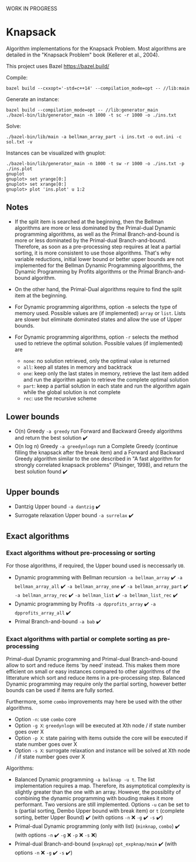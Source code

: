 WORK IN PROGRESS

# Knapsack

Algorithm implementations for the Knapsack Problem. Most algorithms are detailed in the "Knapsack Problem" book (Kellerer et al., 2004).

This project uses Bazel https://bazel.build/

Compile:
```
bazel build --cxxopt='-std=c++14' --compilation_mode=opt -- //lib:main
```

Generate an instance:
```
bazel build --compilation_mode=opt -- //lib:generator_main
./bazel-bin/lib/generator_main -n 1000 -t sc -r 1000 -o ./ins.txt
```

Solve:
```
./bazel-bin/lib/main -a bellman_array_part -i ins.txt -o out.ini -c sol.txt -v
```

Instances can be visualized with gnuplot:
```
./bazel-bin/lib/generator_main -n 1000 -t sw -r 1000 -o ./ins.txt -p ./ins.plot
gnuplot
gnuplot> set yrange[0:]
gnuplot> set xrange[0:]
gnuplot> plot 'ins.plot' u 1:2
```


## Notes

* If the split item is searched at the beginning, then the Bellman algorithms are more or less dominated by the Primal-dual Dynamic programming algorithms, as well as the Primal Branch-and-bound is more or less dominated by the Primal-dual Branch-and-bound. Therefore, as soon as a pre-processing step requires at leat a partial sorting, it is more consistent to use those algorithms. That's why variable reductions, initial lower bound or better upper bounds are not implemented for the Bellman Dynamic Programming algoorithms, the Dynamic Programming by Profits algorithms or the Primal Branch-and-bound algorithm.

* On the other hand, the Primal-Dual algorithms require to find the split item at the beginning.

* For Dynamic programming algorithms, option `-m` selects the type of memory used. Possible values are (if implemented) `array` or `list`. Lists are slower but eliminate dominated states and allow the use of Upper bounds.

* For Dynamic programming algorithms, option `-r` selects the method used to retrieve the optimal solution. Possible values (if implemented) are
  - `none`: no solution retrieved, only the optimal value is returned
  - `all`: keep all states in memory and backtrack
  - `one`: keep only the last states in memory, retrieve the last item added and run the algorithm again to retrieve the complete optimal solution
  - `part`: keep a partial solution in each state and run the algorithm again while the global solution is not complete
  - `rec`: use the recursive scheme

## Lower bounds

- O(n) Greedy `-a greedy` run Forward and Backward Greedy algorithms and return the best solution :heavy_check_mark:
- O(n log n) Greedy `-a greedynlogn`  run a Complete Greedy (continue filling the knapsack after the break item) and a Forward and Backward Greedy algorithm similar to the one described in "A fast algorithm for strongly correlated knapsack problems" (Pisinger, 1998), and return the best solution found :heavy_check_mark:

## Upper bounds

- Dantzig Upper bound `-a dantzig` :heavy_check_mark:
- Surrogate relaxation Upper bound `-a surrelax` :heavy_check_mark:

## Exact algorithms

### Exact algorithms without pre-processing or sorting

For those algorithms, if required, the Upper bound used is neccessarly `U0`.

- Dynamic programming with Bellman recursion `-a bellman_array` :heavy_check_mark: `-a bellman_array_all` :heavy_check_mark: `-a bellman_array_one` :heavy_check_mark: `-a bellman_array_part` :heavy_check_mark: `-a bellman_array_rec` :heavy_check_mark: `-a bellman_list` :heavy_check_mark: `-a bellman_list_rec` :heavy_check_mark:
- Dynamic programming by Profits `-a dpprofits_array` :heavy_check_mark: `-a dpprofits_array_all` :heavy_check_mark:
- Primal Branch-and-bound `-a bab` :heavy_check_mark:

### Exact algorithms with partial or complete sorting as pre-processing

Primal-dual Dynamic programming and Primal-dual Branch-and-bound allow to sort and reduce items 'by need' instead. This makes them more efficient on small or easy instances compared to other algorithms of the litterature which sort and reduce items in a pre-processing step. Balanced Dynamic programming may require only the partial sorting, however better bounds can be used if items are fully sorted.

Furthermore, some `combo` improvements may here be used with the other algorithms.
- Option `-n`: use `combo` core
- Option `-g X`: `greedynlogn` will be executed at Xth node / if state number goes over X
- Option `-p X`: state pairing with items outside the core will be executed if state number goes over X
- Option `-s X`: surrogate relaxation and instance will be solved at Xth node / if state number goes over X

Algorithms:
- Balanced Dynamic programming `-a balknap -u t`. The list implementation requires a map. Therefore, its asymptotical complexity is slightly greater than the one with an array. However, the possiblity of combining the dynamic programming with bouding makes it more performant. Two versions are still implemented. Options `-u` can be set to `b` (partial sorting, Dembo Upper bound with break item) or `t` (complete sorting, better Upper Bound) :heavy_check_mark: (with options `-n` :x: `-g` :heavy_check_mark: `-s` :heavy_check_mark:)
- Primal-dual Dynamic programming (only with list) (`minknap`, `combo`) :heavy_check_mark: (with options `-n` :heavy_check_mark: `-g` :x: `-p` :x: `-s` :x:)
- Primal-dual Branch-and-bound (`expknap`) `opt_expknap/main` :heavy_check_mark: (with options `-n` :x: `-g` :heavy_check_mark: `-s`  :heavy_check_mark:)

